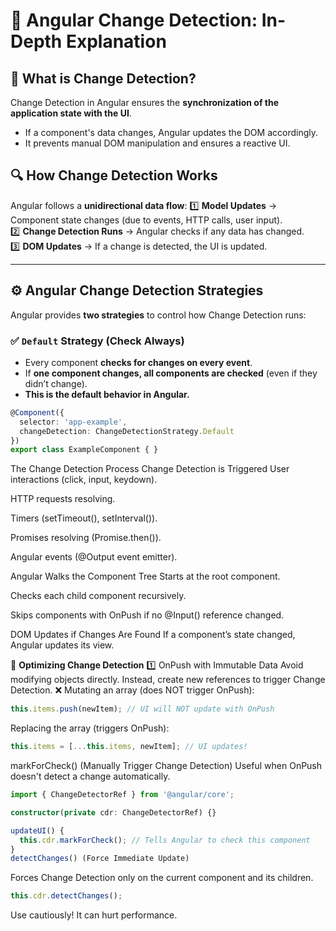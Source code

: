 # :arrows_counterclockwise: Angular Change Detection: In-Depth Explanation

## :pushpin: What is Change Detection?
Change Detection in Angular ensures the **synchronization of the application state with the UI**.  
- If a component's data changes, Angular updates the DOM accordingly.  
- It prevents manual DOM manipulation and ensures a reactive UI.  

## :mag: How Change Detection Works
Angular follows a **unidirectional data flow**:
:one: **Model Updates** → Component state changes (due to events, HTTP calls, user input).  
:two: **Change Detection Runs** → Angular checks if any data has changed.  
:three: **DOM Updates** → If a change is detected, the UI is updated.  

---

## :gear: Angular Change Detection Strategies
Angular provides **two strategies** to control how Change Detection runs:  

### :white_check_mark: `Default` Strategy (Check Always)
- Every component **checks for changes on every event**.  
- If **one component changes, all components are checked** (even if they didn’t change).  
- **This is the default behavior in Angular.**  

```typescript
@Component({
  selector: 'app-example',
  changeDetection: ChangeDetectionStrategy.Default
})
export class ExampleComponent { }
```  

The Change Detection Process
Change Detection is Triggered
User interactions (click, input, keydown).

HTTP requests resolving.

Timers (setTimeout(), setInterval()).

Promises resolving (Promise.then()).

Angular events (@Output event emitter).

Angular Walks the Component Tree
Starts at the root component.

Checks each child component recursively.

Skips components with OnPush if no @Input() reference changed.

DOM Updates if Changes Are Found
If a component’s state changed, Angular updates its view.

:rocket: **Optimizing Change Detection**
:one: OnPush with Immutable Data
Avoid modifying objects directly.
Instead, create new references to trigger Change Detection.
:x: Mutating an array (does NOT trigger OnPush):

```typescript
this.items.push(newItem); // UI will NOT update with OnPush 
```

Replacing the array (triggers OnPush):

```typescript
this.items = [...this.items, newItem]; // UI updates! 
```
markForCheck() (Manually Trigger Change Detection)
Useful when OnPush doesn't detect a change automatically.

```typescript
import { ChangeDetectorRef } from '@angular/core';

constructor(private cdr: ChangeDetectorRef) {}

updateUI() {
  this.cdr.markForCheck(); // Tells Angular to check this component
}
detectChanges() (Force Immediate Update) 
```
Forces Change Detection only on the current component and its children.

```typescript
this.cdr.detectChanges();
```
Use cautiously! It can hurt performance.